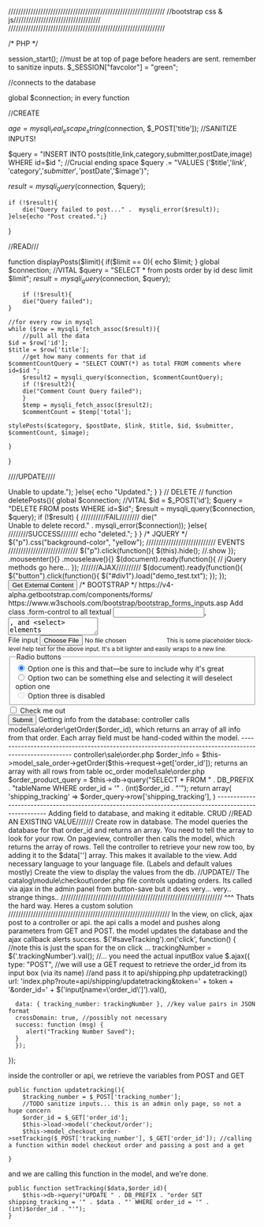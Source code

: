 ///////////////////////////////////////////////////////////////
//bootstrap css & js///////////////////////////////////
///////////////////////////////////////////////////////////////
<link rel="stylesheet" href="https://maxcdn.bootstrapcdn.com/bootstrap/3.3.7/css/bootstrap.min.css">
<script src="https://maxcdn.bootstrapcdn.com/bootstrap/3.3.7/js/bootstrap.min.js">

<meta name="viewport" content="width=device-width, initial-scale=1">

///////////////////////////////////////////////////////////////
//jquery//////////////////////////////////////////////
///////////////////////////////////////////////////////////////
<script
  src="https://code.jquery.com/jquery-3.1.1.min.js"
  integrity="sha256-hVVnYaiADRTO2PzUGmuLJr8BLUSjGIZsDYGmIJLv2b8="
  crossorigin="anonymous"></script>
<script src="js/bootstrap.min.js"></script>


<!DOCTYPE html>
<html lang="en">
  <head>
    <meta charset="utf-8">
    <title>title</title>
    <link rel="stylesheet" href="style.css">
    <script src="script.js"></script>
  </head>
  <body>
    <!-- page content -->
  </body>
</html>


/*     PHP      */ 

session_start(); //must be at top of page before headers are sent. 
remember to sanitize inputs. 
$_SESSION["favcolor"] = "green";


//connects to the database
<?php 
$connection = mysqli_connect('localhost', 'root', '','lp2');
if ($connection) {
	//echo "Connected to database";
	}else{ die("Failed to connect");}
?>

global $connection; in every function

 
//CREATE

$age = mysqli_real_escape_string($connection, $_POST['title']); //SANITIZE INPUTS!

$query = "INSERT INTO posts(title,link,category,submitter,postDate,image) WHERE id=$id "; //Crucial ending space
$query .= "VALUES ('$title','$link','$category','$submitter','$postDate','$image')";

$result = mysqli_query($connection, $query);

	if (!$result){
		die("Query failed to post..." .  mysqli_error($result));
	}else{echo "Post created.";}
}

//READ///

function displayPosts($limit){
	if($limit == 0){
		echo $limit;
	}
	global $connection; //VITAL
	$query = "SELECT * from posts order by id desc limit $limit";
	$result = mysqli_query($connection, $query);
	
		if (!$result){
		die("Query failed");
	}

	//for every row in mysql
	while ($row = mysqli_fetch_assoc($result)){
		//pull all the data
	$id = $row['id'];
	$title = $row['title'];
		//get how many comments for that id
	$commentCountQuery = "SELECT COUNT(*) as total FROM comments where id=$id ";
		$result2 = mysqli_query($connection, $commentCountQuery);
		if (!$result2){
		die("Comment Count Query failed");
		}
		$temp = mysqli_fetch_assoc($result2);
		$commentCount = $temp['total'];

	stylePosts($category, $postDate, $link, $title, $id, $submitter, $commentCount, $image);
	
	}
}

////UPDATE////

<?php 
function update(){
	global $connection; //VITAL
	$username = $_POST['username']; //get from post
	$password = $_POST['password'];
	$id = $_POST['id'];

$query = "UPDATE users SET ";
$query .= "username = '$username', ";
$query .= "password = '$password' ";
$query .= "WHERE id = $id";

$result = mysqli_query($connection, $query);
	if (!$result) {
		die("<BR>Unable to update.");
	}else{
		echo "Updated.";
	}
}



// DELETE //
function deletePosts(){
global $connection; //VITAL
	$id = $_POST['id'];
$query = "DELETE FROM posts WHERE id=$id";
$result = mysqli_query($connection, $query);
	if (!$result) {
	//////////FAIL////////
		die("<BR>Unable to delete record." . mysqli_error($connection));
	}else{
	////////SUCCESS///////
		echo "deleted.";
	}
}




/*   JQUERY   */


$("p").css("background-color", "yellow");

////////////////////////////
EVENTS
////////////////////////////
$("p").click(function(){ 
    $(this).hide();   //.show
});
.mouseenter(){}
.mouseleave(){}

$(document).ready(function(){
   // jQuery methods go here...
});

 ///////AJAX//////////
 $(document).ready(function(){
    $("button").click(function(){
        $("#div1").load("demo_test.txt");
    });
});
</script>
</head>
<body>
<div id="div1"></h2></div>
<button>Get External Content</button>






/* BOOTSTRAP */
https://v4-alpha.getbootstrap.com/components/forms/
https://www.w3schools.com/bootstrap/bootstrap_forms_inputs.asp

Add class .form-control to all textual <input>, <textarea>, and <select> elements

Input types:  text, password, datetime, datetime-local, date, month, time, week, number, email, url, search, tel, and color.




















<form>
  <div class="form-group">
    <label for="exampleInputEmail1">Email address</label>
    <input type="email" class="form-control" id="exampleInputEmail1" aria-describedby="emailHelp" placeholder="Enter email">
    <small id="emailHelp" class="form-text text-muted">We'll never share your email with anyone else.</small>
  </div>
  <div class="form-group">
    <label for="exampleInputPassword1">Password</label>
    <input type="password" class="form-control" id="exampleInputPassword1" placeholder="Password">
  </div>
  <div class="form-group">
    <label for="exampleSelect1">Example select</label>
    <select class="form-control" id="exampleSelect1">
      <option>1</option>
      <option>2</option>
      <option>3</option>
      <option>4</option>
      <option>5</option>
    </select>
  </div>
  <div class="form-group">
    <label for="exampleSelect2">Example multiple select</label>
    <select multiple class="form-control" id="exampleSelect2">
      <option>1</option>
      <option>2</option>
      <option>3</option>
      <option>4</option>
      <option>5</option>
    </select>
  </div>
  <div class="form-group">
    <label for="exampleTextarea">Example textarea</label>
    <textarea class="form-control" id="exampleTextarea" rows="3"></textarea>
  </div>
  <div class="form-group">
    <label for="exampleInputFile">File input</label>
    <input type="file" class="form-control-file" id="exampleInputFile" aria-describedby="fileHelp">
    <small id="fileHelp" class="form-text text-muted">This is some placeholder block-level help text for the above input. It's a bit lighter and easily wraps to a new line.</small>
  </div>
  <fieldset class="form-group">
    <legend>Radio buttons</legend>
    <div class="form-check">
      <label class="form-check-label">
        <input type="radio" class="form-check-input" name="optionsRadios" id="optionsRadios1" value="option1" checked>
        Option one is this and that&mdash;be sure to include why it's great
      </label>
    </div>
    <div class="form-check">
    <label class="form-check-label">
        <input type="radio" class="form-check-input" name="optionsRadios" id="optionsRadios2" value="option2">
        Option two can be something else and selecting it will deselect option one
      </label>
    </div>
    <div class="form-check disabled">
    <label class="form-check-label">
        <input type="radio" class="form-check-input" name="optionsRadios" id="optionsRadios3" value="option3" disabled>
        Option three is disabled
      </label>
    </div>
  </fieldset>
  <div class="form-check">
    <label class="form-check-label">
      <input type="checkbox" class="form-check-input">
      Check me out
    </label>
  </div>
  <button type="submit" class="btn btn-primary">Submit</button>
</form>










Getting info from the database:

controller calls model\sale\order\getOrder($order_id), which returns an array
 of all info from that order. Each array field must be hand-coded within the model. 


------------------------------------------------------------------------------------------------------
controller\sale\order.php
$order_info = $this->model_sale_order->getOrder($this->request->get['order_id']);
	returns an array with all rows from table oc_order
 
model\sale\order.php
	$order_product_query = $this->db->query("SELECT * FROM " . DB_PREFIX . "tableName WHERE order_id = '" . (int)$order_id . "'");

	return array(
	'shipping_tracking'		  => $order_query->row['shipping_tracking'],
	)
------------------------------------------------------------------------------------------------------




Adding field to database, and making it editable.

CRUD

//READ AN EXISTING VALUE///////
Create row in database.
The model queries the database for that order_id and returns an array. You need to tell the array to look for your row. 
On pageview, controller then calls the model, which returns the array of rows.  
Tell the controller to retrieve your new row too, by adding it to the $data[''] array. This makes it available to the view.
Add necessary language to your language file. (Labels and default values mostly)
Create the view to display the values from the db.

//UPDATE//
The catalog\module\checkout\order.php file controls updating orders. Its called via ajax in the admin panel from button-save 
but it does very... very.. strange things..




/////////////////////////////////////////////////////////////////
^^^ Thats the hard way. Heres a custom solution 
/////////////////////////////////////////////////////////////////


In the view, on click, ajax post to a controller or api. the api calls a model and pushes along parameters from GET and POST. the model updates the database and the ajax callback alerts success.

$('#saveTracking').on('click', function() { //note this is just the span for the on click ... 
  trackingNumber = $('.trackingNumber').val(); //... you need the actual inputBox value
      $.ajax({
      type: "POST",
      //we will use a GET request to retrieve the order_id from its input box (via its name)
      //and pass it to api/shipping.php updatetracking()
      url: '<?php echo $catalog; ?>index.php?route=api/shipping/updatetracking&token=' + token + '&order_id=' + $('input[name=\'order_id\']').val(),        
      data: { tracking_number: trackingNumber }, //key value pairs in JSON format
      crossDomain: true, //possibly not necessary
      success: function (msg) {
         alert("Tracking Number Saved"); 
      }
      });
 });

inside the controller or api, we retrieve the variables from POST and GET

	public function updatetracking(){
		$tracking_number = $_POST['tracking_number'];
		//TODO sanitize inputs... this is an admin only page, so not a huge concern
		$order_id = $_GET['order_id'];
		$this->load->model('checkout/order');
		$this->model_checkout_order->setTracking($_POST['tracking_number'], $_GET['order_id']); //calling a function within model checkout order and passing a post and a get

	}


and we are calling this function in the model, and we're done.

	public function setTracking($data,$order_id){
		$this->db->query("UPDATE " . DB_PREFIX . "order SET shipping_tracking = '" . $data . "' WHERE order_id = '" . (int)$order_id . "'");
	}

